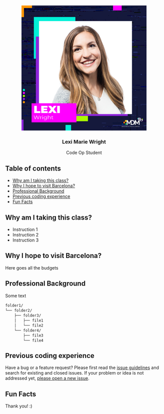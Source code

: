 <p align="center">
    <img src="https://github.com/leximwright/lexicodeop/blob/main/Lexi-Profile-Codeop.jpeg" alt="Lexi Marie Wright" width=400 height=400>
  </a>

  <h3 align="center">Lexi Marie Wright</h3>

  <p align="center">
 Code Op Student 
  </p>
</p>

## Table of contents

- [Why am I taking this class?](#take-class)
- [Why I hope to visit Barcelona?](#barcelona)
- [Professional Background](#my-background)
- [Previous coding experience](#previous-experience)
- [Fun Facts](#fun-facts)


## Why am I taking this class? 

- Instruction 1
- Instruction 2
- Instruction 3

## Why I hope to visit Barcelona?

Here goes all the budgets

## Professional Background

Some text

```text
folder1/
└── folder2/
    ├── folder3/
    │   ├── file1
    │   └── file2
    └── folder4/
        ├── file3
        └── file4
```

## Previous coding experience

Have a bug or a feature request? Please first read the [issue guidelines](https://reponame/blob/master/CONTRIBUTING.md) and search for existing and closed issues. If your problem or idea is not addressed yet, [please open a new issue](https://reponame/issues/new).

## Fun Facts

Thank you! :) 